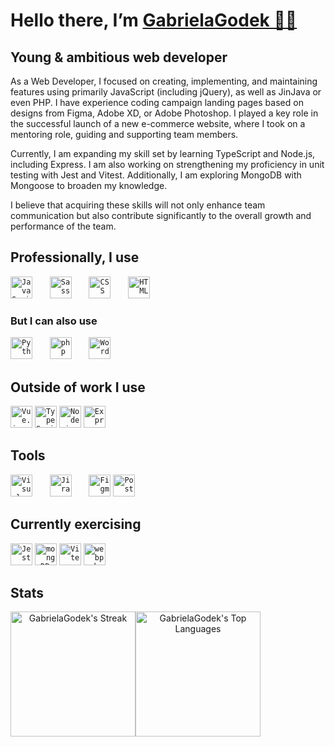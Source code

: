 
# Hello there, I’m [GabrielaGodek 🖐🏻](https://www.ggodek.com/)


## Young & ambitious web developer

As a Web Developer, I focused on creating, implementing, and maintaining features using primarily JavaScript (including jQuery), as well as JinJava or even PHP. I have experience coding campaign landing pages based on designs from Figma, Adobe XD, or Adobe Photoshop. I played a key role in the successful launch of a new e-commerce website, where I took on a mentoring role, guiding and supporting team members.

Currently, I am expanding my skill set by learning TypeScript and Node.js, including Express. I am also working on strengthening my proficiency in unit testing with Jest and Vitest. Additionally, I am exploring MongoDB with Mongoose to broaden my knowledge.

I believe that acquiring these skills will not only enhance team communication but also contribute significantly to the overall growth and performance of the team.


## Professionally, I use
<div align="left">
	<code><img height="35" src="https://user-images.githubusercontent.com/25181517/117447155-6a868a00-af3d-11eb-9cfe-245df15c9f3f.png" alt="JavaScript" title="JavaScript" style="margin-right: 2em;"/></code>
	<code><img height="35" src="https://user-images.githubusercontent.com/25181517/192158956-48192682-23d5-4bfc-9dfb-6511ade346bc.png" alt="Sass" title="Sass" style="margin-right: 2em;"/></code>
	<code><img height="35" src="https://user-images.githubusercontent.com/25181517/183898674-75a4a1b1-f960-4ea9-abcb-637170a00a75.png" alt="CSS" title="CSS" style="margin-right: 2em;"/></code>
    <code><img height="35" src="https://user-images.githubusercontent.com/25181517/192158954-f88b5814-d510-4564-b285-dff7d6400dad.png" alt="HTML" title="HTML" style="margin-right: 2em;"/></code>

</div>  

### But I can also use 
<div align="left">
	<code><img height="35" src="https://user-images.githubusercontent.com/25181517/183423507-c056a6f9-1ba8-4312-a350-19bcbc5a8697.png" alt="Python" title="Python" style="margin-right: 2em;"/></code>
	<code><img height="35" src="https://user-images.githubusercontent.com/25181517/183570228-6a040b9f-3ddf-47a2-a201-743121dac664.png" alt="php" title="php" style="margin-right: 2em;"/></code>
	<code><img height="35" src="https://user-images.githubusercontent.com/25181517/192158957-b1256181-356c-46a3-beb9-487af08a6266.png" alt="Wordpress" title="Wordpress" style="margin-right: 2em;"/></code>

</div>

## Outside of work I use
<div align="left">
	<code><img height="35" src="https://user-images.githubusercontent.com/25181517/117448124-a2da9800-af3e-11eb-85d2-bd1b69b65603.png" alt="Vue.js" title="Vue.js" /></code>
	<code><img width="35" src="https://user-images.githubusercontent.com/25181517/183890598-19a0ac2d-e88a-4005-a8df-1ee36782fde1.png" alt="TypeScript" title="TypeScript"/></code>
	<code><img width="35" src="https://user-images.githubusercontent.com/25181517/183568594-85e280a7-0d7e-4d1a-9028-c8c2209e073c.png" alt="Node.js" title="Node.js"/></code>
	<code><img width="35" src="https://user-images.githubusercontent.com/25181517/183859966-a3462d8d-1bc7-4880-b353-e2cbed900ed6.png" alt="Express" title="Express"/></code>
</div>

## Tools
<div align="left">
	<code><img height="35" src="https://user-images.githubusercontent.com/25181517/192108891-d86b6220-e232-423a-bf5f-90903e6887c3.png" alt="Visual Studio Code" title="Visual Studio Code" style="margin-right: 2em;"/></code>
    <code><img height="35" src="https://user-images.githubusercontent.com/25181517/183912952-83784e94-629d-4c34-a961-ae2ae795b662.png" alt="Jira" title="Jira" style="margin-right: 2em;"/></code>
	<code><img height="35" src="https://user-images.githubusercontent.com/25181517/189715289-df3ee512-6eca-463f-a0f4-c10d94a06b2f.png" alt="Figma" title="Figma" /></code>
<code><img width="35" src="https://user-images.githubusercontent.com/25181517/192109061-e138ca71-337c-4019-8d42-4792fdaa7128.png" alt="Postman" title="Postman"/></code>
</div>


## Currently exercising
<div align="left">
	<code><img width="35" src="https://user-images.githubusercontent.com/25181517/187955005-f4ca6f1a-e727-497b-b81b-93fb9726268e.png" alt="Jest" title="Jest"/></code>
	<code><img width="35" src="https://user-images.githubusercontent.com/25181517/182884177-d48a8579-2cd0-447a-b9a6-ffc7cb02560e.png" alt="mongoDB" title="mongoDB"/></code>
	<code><img width="35" src="https://github.com/marwin1991/profile-technology-icons/assets/62091613/b40892ef-efb8-4b0e-a6b5-d1cfc2f3fc35" alt="Vite" title="Vite"/></code>
	<code><img width="35" src="https://user-images.githubusercontent.com/25181517/187955008-981340e6-b4cc-441b-80cf-7a5e94d29e7e.png" alt="webpack" title="webpack"/></code>
</div>

## Stats 
<div align="center" style="display: flex;">
  <img src="https://github-readme-streak-stats.herokuapp.com/?user=GabrielaGodek&theme=tokyonight&hide_border=true" alt="GabrielaGodek's Streak" style="height: 200px;">
  <img src="https://github-readme-stats.vercel.app/api/top-langs/?username=GabrielaGodek&theme=tokyonight&show_icons=true&hide_border=true&layout=compact" alt="GabrielaGodek's Top Languages" style="height: 200px;">
</div>

